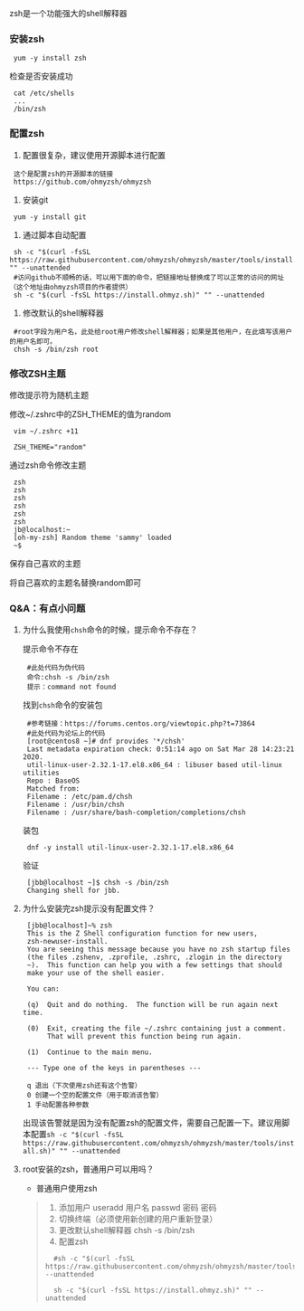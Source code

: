 zsh是一个功能强大的shell解释器

### **安装zsh**

```
 yum -y install zsh
```

检查是否安装成功

```
 cat /etc/shells
 ...
 /bin/zsh
```

### **配置zsh**

1. 配置很复杂，建议使用开源脚本进行配置

```
 这个是配置zsh的开源脚本的链接
 https://github.com/ohmyzsh/ohmyzsh
```

1. 安装git

```
 yum -y install git
```

1. 通过脚本自动配置

```
 sh -c "$(curl -fsSL https://raw.githubusercontent.com/ohmyzsh/ohmyzsh/master/tools/install.sh)" "" --unattended
 #访问github不顺畅的话，可以用下面的命令，把链接地址替换成了可以正常的访问的网址（这个地址由ohmyzsh项目的作者提供）
 sh -c "$(curl -fsSL https://install.ohmyz.sh)" "" --unattended
```

1. 修改默认的shell解释器

```
 #root字段为用户名，此处给root用户修改shell解释器；如果是其他用户，在此填写该用户的用户名即可。
 chsh -s /bin/zsh root
```

### **修改ZSH主题**

修改提示符为随机主题

修改~/.zshrc中的ZSH_THEME的值为random

```
 vim ~/.zshrc +11
 
 ZSH_THEME="random"
```

通过zsh命令修改主题

```
 zsh
 zsh
 zsh
 zsh
 zsh
 zsh
 jb@localhost:~
 [oh-my-zsh] Random theme 'sammy' loaded
 ~$ 
```

保存自己喜欢的主题

将自己喜欢的主题名替换random即可



### **Q&A：有点小问题**

1. 为什么我使用`chsh`命令的时候，提示命令不存在？

   提示命令不存在

   ```
    #此处代码为伪代码
    命令:chsh -s /bin/zsh
    提示：command not found
   ```

   找到`chsh`命令的安装包

   ```
    #参考链接：https://forums.centos.org/viewtopic.php?t=73864
    #此处代码为论坛上的代码
    [root@centos8 ~]# dnf provides '*/chsh'
    Last metadata expiration check: 0:51:14 ago on Sat Mar 28 14:23:21 2020.
    util-linux-user-2.32.1-17.el8.x86_64 : libuser based util-linux utilities
    Repo : BaseOS
    Matched from:
    Filename : /etc/pam.d/chsh
    Filename : /usr/bin/chsh
    Filename : /usr/share/bash-completion/completions/chsh
   ```

   装包

   ```
    dnf -y install util-linux-user-2.32.1-17.el8.x86_64
   ```

   验证

   ```
    [jbb@localhost ~]$ chsh -s /bin/zsh
    Changing shell for jbb.
   ```

2. 为什么安装完zsh提示没有配置文件？

   ```
    [jbb@localhost]~% zsh
    This is the Z Shell configuration function for new users,
    zsh-newuser-install.
    You are seeing this message because you have no zsh startup files
    (the files .zshenv, .zprofile, .zshrc, .zlogin in the directory
    ~).  This function can help you with a few settings that should
    make your use of the shell easier.
    
    You can:
    
    (q)  Quit and do nothing.  The function will be run again next time.
    
    (0)  Exit, creating the file ~/.zshrc containing just a comment.
         That will prevent this function being run again.
    
    (1)  Continue to the main menu.
    
    --- Type one of the keys in parentheses --- 
    
    q 退出（下次使用zsh还有这个告警）
    0 创建一个空的配置文件（用于取消该告警）
    1 手动配置各种参数
   ```

   出现该告警就是因为没有配置zsh的配置文件，需要自己配置一下。建议用脚本配置`sh -c "$(curl -fsSL https://raw.githubusercontent.com/ohmyzsh/ohmyzsh/master/tools/install.sh)" "" --unattended`

3. root安装的zsh，普通用户可以用吗？

   - 普通用户使用zsh

   > 1. 添加用户 useradd 用户名 passwd 密码 密码
   > 2. 切换终端（必须使用新创建的用户重新登录）
   > 3. 更改默认shell解释器 chsh -s /bin/zsh
   > 4. 配置zsh
   >
   > ```shell
   >   #sh -c "$(curl -fsSL https://raw.githubusercontent.com/ohmyzsh/ohmyzsh/master/tools/install.sh)" --unattended
   > 
   >   sh -c "$(curl -fsSL https://install.ohmyz.sh)" "" --unattended
   > ```

